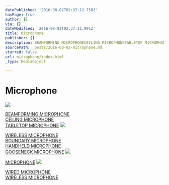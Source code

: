 ```yaml
---
datePublished: '2016-08-02T02:37:12.758Z'
hasPage: true
author: []
via: {}
dateModified: '2016-08-02T02:37:11.991Z'
title: Microphone
publisher: {}
description: BEAMFORMING MICROPHONECEILING MICROPHONETABLETOP MICROPHONE
sourcePath: _posts/2016-08-02-microphone.md
starred: false
url: microphone/index.html
_type: MediaObject

---
```

# Microphone
![](https://the-grid-user-content.s3-us-west-2.amazonaws.com/1b022661-9b64-49da-bf34-1dacc13195e0.jpg)

[BEAMFORMING MICROPHONE][0]  
[CEILING MICROPHONE][1]  
[TABLETOP MICROPHONE][2]
![](https://the-grid-user-content.s3-us-west-2.amazonaws.com/f3b099b8-df20-48d7-9e34-fbb2969c0ed3.png)

[WIRELESS MICROPHONE][3]  
[BOUNDARY MICROPHONE][4]  
[HANDHELD MICROPHONE][5]  
[GOOSENECK MICROPHONE][6]
![](https://the-grid-user-content.s3-us-west-2.amazonaws.com/de82c28b-8dd5-46f3-b212-df47650a645b.png)

[MICROPHONE][7]
![](https://the-grid-user-content.s3-us-west-2.amazonaws.com/7aa9434a-c38d-4f4a-bcd9-4c6276408d6d.png)

[WIRED MICROPHONE][8]  
[WIRELESS MICROPHONE][9]

[0]: http://www.clearone.com/products_wireless_microphone_system%3EWireless%20Microphone%3C/a%3E%3Cbr/%3E%3Ca%20class=
[1]: http://www.clearone.com/products_ceiling_microphone_array
[2]: http://www.clearone.com/products_wired_mics_all
[3]: http://sea.audio-technica.com/products/microphones/wireless-systems
[4]: http://sea.audio-technica.com/products/microphones/microphones-by-type/boundary-microphones
[5]: http://sea.audio-technica.com/products/microphones/microphones-by-type/handheld-microphones
[6]: http://sea.audio-technica.com/products/microphones/microphones-by-type/gooseneck-microphones
[7]: http://en-us.sennheiser.com/microphones
[8]: http://www.revolabs.com/products/microphones/wired-mics
[9]: http://www.revolabs.com/products/microphones/wireless-microphones-systems